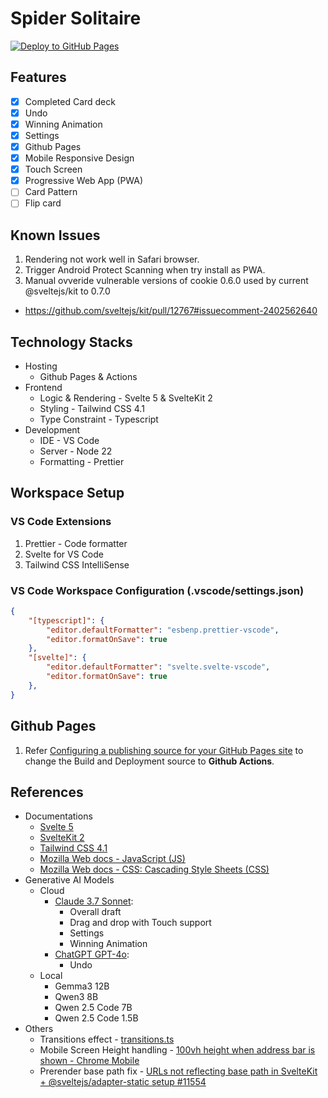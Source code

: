 # Spider Solitaire
[![Deploy to GitHub Pages](https://github.com/farnghwai/spider-solitaire/actions/workflows/deploy.yml/badge.svg)](https://github.com/farnghwai/spider-solitaire/actions/workflows/deploy.yml)

## Features
- [x] Completed Card deck
- [x] Undo
- [x] Winning Animation
- [x] Settings
- [X] Github Pages
- [X] Mobile Responsive Design
- [X] Touch Screen
- [x] Progressive Web App (PWA)
- [ ] Card Pattern
- [ ] Flip card

## Known Issues
1. Rendering not work well in Safari browser.
2. Trigger Android Protect Scanning when try install as PWA.
3. Manual ovveride vulnerable versions of cookie 0.6.0 used by current @sveltejs/kit to 0.7.0 
  - https://github.com/sveltejs/kit/pull/12767#issuecomment-2402562640

## Technology Stacks
- Hosting
  - Github Pages & Actions
- Frontend
  - Logic & Rendering - Svelte 5 & SvelteKit 2
  - Styling - Tailwind CSS 4.1
  - Type Constraint - Typescript
- Development
  - IDE - VS Code
  - Server - Node 22
  - Formatting - Prettier

## Workspace Setup
### VS Code Extensions
1. Prettier - Code formatter
2. Svelte for VS Code
3. Tailwind CSS IntelliSense

### VS Code Workspace Configuration (.vscode/settings.json)
```json
{
    "[typescript]": {
        "editor.defaultFormatter": "esbenp.prettier-vscode",
        "editor.formatOnSave": true
    },
    "[svelte]": {
        "editor.defaultFormatter": "svelte.svelte-vscode",
        "editor.formatOnSave": true
    },
}
```

## Github Pages 
1. Refer [Configuring a publishing source for your GitHub Pages site](https://docs.github.com/en/pages/getting-started-with-github-pages/configuring-a-publishing-source-for-your-github-pages-site) to change the Build and Deployment source to **Github Actions**.


## References
- Documentations 
  - [Svelte 5](https://svelte.dev/docs/svelte/overview)
  - [SvelteKit 2](https://svelte.dev/docs/kit/introduction)
  - [Tailwind CSS 4.1](https://tailwindcss.com/docs/installation/using-vite)
  - [Mozilla Web docs - JavaScript (JS)](https://developer.mozilla.org/en-US/docs/Web/JavaScript)
  - [Mozilla Web docs - CSS: Cascading Style Sheets (CSS)](https://developer.mozilla.org/en-US/docs/Web/CSS)
- Generative AI Models
  - Cloud
    - [Claude 3.7 Sonnet](https://claude.ai/):
      - Overall draft
      - Drag and drop with Touch support
      - Settings
      - Winning Animation
    - [ChatGPT GPT-4o](https://chatgpt.com/):
      - Undo
  - Local
    - Gemma3 12B
    - Qwen3 8B
    - Qwen 2.5 Code 7B
    - Qwen 2.5 Code 1.5B
- Others
  - Transitions effect - [transitions.ts](https://svelte.dev/tutorial/svelte/animations)
  - Mobile Screen Height handling - [100vh height when address bar is shown - Chrome Mobile](https://stackoverflow.com/questions/52848856/100vh-height-when-address-bar-is-shown-chrome-mobile)
  - Prerender base path fix - [URLs not reflecting base path in SvelteKit + @sveltejs/adapter-static setup #11554](https://github.com/sveltejs/kit/discussions/11554)